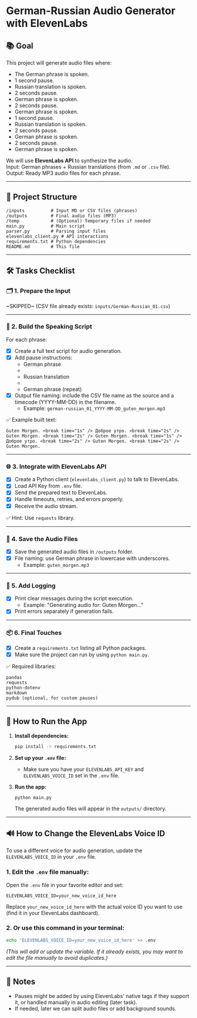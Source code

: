 # German-Russian Audio Generator with ElevenLabs

## 📚 Goal

This project will generate audio files where:

- The German phrase is spoken.
- 1 second pause.
- Russian translation is spoken.
- 2 seconds pause.
- German phrase is spoken.
- 2 seconds pause.
- German phrase is spoken.
- 1 second pause.
- Russian translation is spoken.
- 2 seconds pause.
- German phrase is spoken.
- 2 seconds pause.
- German phrase is spoken.

We will use **ElevenLabs API** to synthesize the audio.  
Input: German phrases + Russian translations (from `.md` or `.csv` file).  
Output: Ready MP3 audio files for each phrase.

---

## 📁 Project Structure

```
/inputs          # Input MD or CSV files (phrases)
/outputs         # Final audio files (MP3)
/temp            # (Optional) Temporary files if needed
main.py          # Main script
parser.py        # Parsing input files
elevenlabs_client.py # API interactions
requirements.txt # Python dependencies
README.md        # This file
```

---

## 🛠 Tasks Checklist

### 🗂️ 1. Prepare the Input

~SKIPPED~ (CSV file already exists: `inputs/German-Russian_01.csv`)

---

### 📝 2. Build the Speaking Script

For each phrase:

- [x] Create a full text script for audio generation.
- [x] Add pause instructions:
    - German phrase
    - <break time="1s" />
    - Russian translation
    - <break time="2s" />
    - German phrase (repeat)
- [x] Output file naming: include the CSV file name as the source and a timecode (YYYY-MM-DD) in the filename.
    - Example: `german-russian_01_YYYY-MM-DD_guten_morgen.mp3`

✅ Example built text:
```
Guten Morgen. <break time="1s" /> Доброе утро. <break time="2s" /> Guten Morgen. <break time="2s" /> Guten Morgen. <break time="1s" /> Доброе утро. <break time="2s" /> Guten Morgen. <break time="2s" /> Guten Morgen.
```

---

### 🌐 3. Integrate with ElevenLabs API

- [x] Create a Python client (`elevenlabs_client.py`) to talk to ElevenLabs.
- [x] Load API Key from `.env` file.
- [x] Send the prepared text to ElevenLabs.
- [x] Handle timeouts, retries, and errors properly.
- [x] Receive the audio stream.

✅ Hint: Use `requests` library.

---

### 💾 4. Save the Audio Files

- [x] Save the generated audio files in `/outputs` folder.
- [x] File naming: use German phrase in lowercase with underscores.
    - Example: `guten_morgen.mp3`

---

### 🧹 5. Add Logging

- [x] Print clear messages during the script execution.
    - Example: "Generating audio for: Guten Morgen..."
- [x] Print errors separately if generation fails.

---

### 📦 6. Final Touches

- [x] Create a `requirements.txt` listing all Python packages.
- [x] Make sure the project can run by using `python main.py`.

✅ Required libraries:
```
pandas
requests
python-dotenv
markdown
pydub (optional, for custom pauses)
```

---

## 🚀 How to Run the App

1. **Install dependencies:**
   ```sh
   pip install -r requirements.txt
   ```

2. **Set up your `.env` file:**
   - Make sure you have your `ELEVENLABS_API_KEY` and `ELEVENLABS_VOICE_ID` set in the `.env` file.

3. **Run the app:**
   ```sh
   python main.py
   ```
   The generated audio files will appear in the `outputs/` directory.

---

## 🔊 How to Change the ElevenLabs Voice ID

To use a different voice for audio generation, update the `ELEVENLABS_VOICE_ID` in your `.env` file.

### 1. Edit the `.env` file manually:
Open the `.env` file in your favorite editor and set:
```
ELEVENLABS_VOICE_ID=your_new_voice_id_here
```
Replace `your_new_voice_id_here` with the actual voice ID you want to use (find it in your ElevenLabs dashboard).

### 2. Or use this command in your terminal:
```sh
echo 'ELEVENLABS_VOICE_ID=your_new_voice_id_here' >> .env
```
*(This will add or update the variable. If it already exists, you may want to edit the file manually to avoid duplicates.)*

---

## 💬 Notes

- Pauses might be added by using ElevenLabs' native <break> tags if they support it, or handled manually in audio editing (later task).
- If needed, later we can split audio files or add background sounds.

